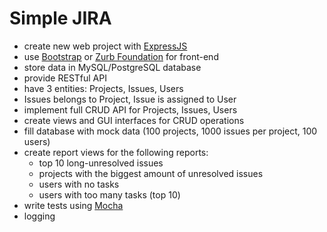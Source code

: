 # Simple JIRA

- create new web project with [ExpressJS][express]
- use [Bootstrap][bootstrap] or [Zurb Foundation][foundation] for front-end
- store data in MySQL/PostgreSQL database
- provide RESTful API
- have 3 entities: Projects, Issues, Users
- Issues belongs to Project, Issue is assigned to User
- implement full CRUD API for Projects, Issues, Users
- create views and GUI interfaces for CRUD operations
- fill database with mock data (100 projects, 1000 issues per project, 100 users)
- create report views for the following reports:
    - top 10 long-unresolved issues
    - projects with the biggest amount of unresolved issues
    - users with no tasks
    - users with too many tasks (top 10)
- write tests using [Mocha][mocha]
- logging

[express]: http://expressjs.com/
[bootstrap]: http://getbootstrap.com/
[foundation]: http://foundation.zurb.com/
[mocha]: https://mochajs.org/
